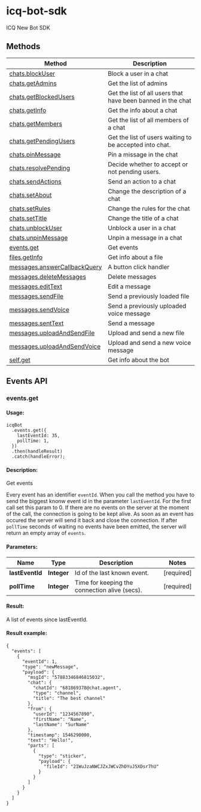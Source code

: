 # icq-bot-sdk
ICQ New Bot SDK

## Methods
Method | Description
------------ | -------------
[chats.blockUser](#chatsblockuser) | Block a user in a chat
[chats.getAdmins](#chatsgetadmins) | Get the list of admins
[chats.getBlockedUsers](#chatsgetblockedusers) | Get the list of all users that have been banned in the chat
[chats.getInfo](#chatsgetinfo) | Get the info about a chat
[chats.getMembers](#chatsgetmembers) | Get the list of all members of a chat
[chats.getPendingUsers](#chatsgetpendingusers) | Get the list of users waiting to be accepted into chat.
[chats.pinMessage](#chatspinmessage) | Pin a missage in the chat
[chats.resolvePending](#chatsresolvepending) | Decide whether to accept or not pending users.
[chats.sendActions](#chatssendactions) | Send an action to a chat
[chats.setAbout](#chatssetabout) | Change the description of a chat
[chats.setRules](#chatssetrules) | Change the rules for the chat
[chats.setTitle](#chatssettitle) | Change the title of a chat
[chats.unblockUser](#chatsunblockuser) | Unblock a user in a chat
[chats.unpinMessage](#chatsunpinmessage) | Unpin a message in a chat
[events.get](#eventsget) | Get events
[files.getInfo](#filesgetinfo) | Get info about a file
[messages.answerCallbackQuery](#messagesanswercallbackquery) | A button click handler
[messages.deleteMessages](#messagesdeletemessages) | Delete messages
[messages.editText](#messagesedittext) | Edit a message
[messages.sendFile](#messagessendfile) | Send a previously loaded file
[messages.sendVoice](#messagessendvoice) | Send a previously uploaded voice message
[messages.sentText](#messagessenttext) | Send a message
[messages.uploadAndSendFile](#messagesuploadandsendfile) | Upload and send a new file
[messages.uploadAndSendVoice](#messagesuploadandsendvoice) | Upload and send a new voice message
[self.get](#selfget) | Get info about the bot

## Events API
<a name="eventsGet"></a>
### **events.get**
#### Usage:
```
icqBot
  .events.get({
    lastEventId: 35,
    pollTime: 1,
  })
  .then(handleResult)
  .catch(handleError);
```
#### Description:
Get events

Every event has an identifier `eventId`. When you call the method you have to send the biggest knonw event id in the parameter `lastEventId`. For the first call set this param to 0. If there are no events on the server at the moment of the call, the connection is going to be kept alive. As soon as an event has occured the server will send it back and close the connection. If after `pollTime` seconds of waiting no events have been emitted, the server will return an empty array of `events`.

#### Parameters:

Name | Type | Description  | Notes
------------- | ------------- | ------------- | -------------
 **lastEventId** | **Integer**| Id of the last known event. | [required]
 **pollTime** | **Integer**| Time for keeping the connection alive (secs). | [required]

#### Result:
A list of events since lastEventId.
#### Result example:
```
{
  "events": [
    {
      "eventId": 1,
      "type": "newMessage",
      "payload": {
        "msgId": "57883346846815032",
        "chat": {
          "chatId": "681869378@chat.agent",
          "type": "channel",
          "title": "The best channel"
        },
        "from": {
          "userId": "1234567890",
          "firstName": "Name",
          "lastName": "SurName"
        },
        "timestamp": 1546290000,
        "text": "Hello!",
        "parts": [
          {
            "type": "sticker",
            "payload": {
              "fileId": "2IWuJzaNWCJZxJWCvZhDYuJ5XDsr7hU"
            }
          }
        ]
      }
    }
  ]
}
```
